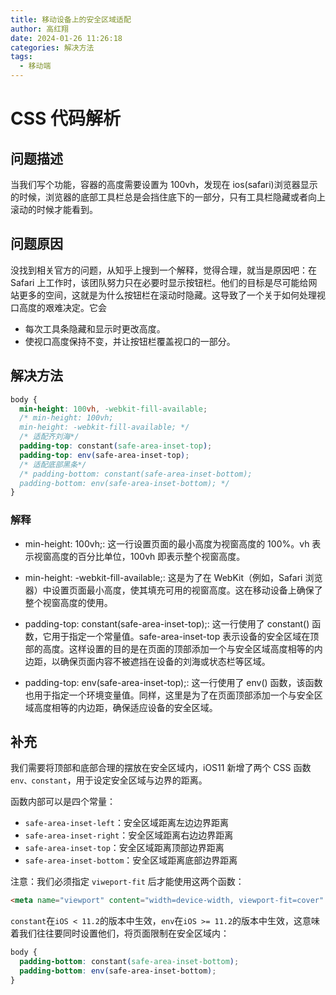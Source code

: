 ```yaml
---
title: 移动设备上的安全区域适配
author: 高红翔
date: 2024-01-26 11:26:18
categories: 解决方法
tags:
  - 移动端
---
```


# CSS 代码解析

## 问题描述

当我们写个功能，容器的高度需要设置为 100vh，发现在 ios(safari)浏览器显示的时候，浏览器的底部工具栏总是会挡住底下的一部分，只有工具栏隐藏或者向上滚动的时候才能看到。

## 问题原因

没找到相关官方的问题，从知乎上搜到一个解释，觉得合理，就当是原因吧：在 Safari 上工作时，该团队努力只在必要时显示按钮栏。他们的目标是尽可能给网站更多的空间，这就是为什么按钮栏在滚动时隐藏。这导致了一个关于如何处理视口高度的艰难决定。它会

- 每次工具条隐藏和显示时更改高度。
- 使视口高度保持不变，并让按钮栏覆盖视口的一部分。

## 解决方法

```css
body {
  min-height: 100vh, -webkit-fill-available;
  /* min-height: 100vh;
  min-height: -webkit-fill-available; */
  /* 适配齐刘海*/
  padding-top: constant(safe-area-inset-top);
  padding-top: env(safe-area-inset-top);
  /* 适配底部黑条*/
  /* padding-bottom: constant(safe-area-inset-bottom);
  padding-bottom: env(safe-area-inset-bottom); */
}
```

### 解释

- min-height: 100vh;: 这一行设置页面的最小高度为视窗高度的 100%。vh 表示视窗高度的百分比单位，100vh 即表示整个视窗高度。

- min-height: -webkit-fill-available;: 这是为了在 WebKit（例如，Safari 浏览器）中设置页面最小高度，使其填充可用的视窗高度。这在移动设备上确保了整个视窗高度的使用。

- padding-top: constant(safe-area-inset-top);: 这一行使用了 constant() 函数，它用于指定一个常量值。safe-area-inset-top 表示设备的安全区域在顶部的高度。这样设置的目的是在页面的顶部添加一个与安全区域高度相等的内边距，以确保页面内容不被遮挡在设备的刘海或状态栏等区域。

- padding-top: env(safe-area-inset-top);: 这一行使用了 env() 函数，该函数也用于指定一个环境变量值。同样，这里是为了在页面顶部添加一个与安全区域高度相等的内边距，确保适应设备的安全区域。

## 补充

我们需要将顶部和底部合理的摆放在安全区域内，iOS11 新增了两个 CSS 函数 `env、constant`，用于设定安全区域与边界的距离。

函数内部可以是四个常量：

- `safe-area-inset-left`：安全区域距离左边边界距离
- `safe-area-inset-right`：安全区域距离右边边界距离
- `safe-area-inset-top`：安全区域距离顶部边界距离
- `safe-area-inset-bottom`：安全区域距离底部边界距离

注意：我们必须指定 `viweport-fit` 后才能使用这两个函数：

```html
<meta name="viewport" content="width=device-width, viewport-fit=cover" />
```

`constant`在`iOS < 11.2`的版本中生效，`env`在`iOS >= 11.2`的版本中生效，这意味着我们往往要同时设置他们，将页面限制在安全区域内：

```css
body {
  padding-bottom: constant(safe-area-inset-bottom);
  padding-bottom: env(safe-area-inset-bottom);
}
```
